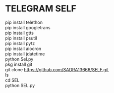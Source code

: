# TELEGRAM SELF <br>
pip install telethon <br>
pip install googletrans <br>
pip install gtts <br>
pip install psutil <br>
pip install pytz <br>
pip install aiocron <br>
pip install jdatetime <br>
python Sel.py <br>
pkg install git <br>
git clone https://github.com/SADRA13666/SELF.git <br>
ls <br>
cd SEL <br>
python SEL.py <br>
